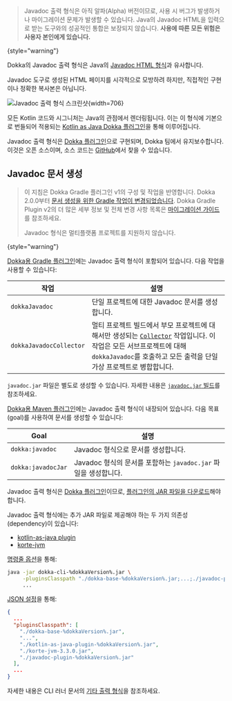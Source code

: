 [//]: # (title: Javadoc)

> Javadoc 출력 형식은 아직 알파(Alpha) 버전이므로, 사용 시 버그가 발생하거나 마이그레이션 문제가 발생할 수 있습니다.
> Java의 Javadoc HTML을 입력으로 받는 도구와의 성공적인 통합은 보장되지 않습니다.
> **사용에 따른 모든 위험은 사용자 본인에게 있습니다.**
>
{style="warning"}

Dokka의 Javadoc 출력 형식은 Java의
[Javadoc HTML 형식](https://docs.oracle.com/en/java/javase/19/docs/api/index.html)과 유사합니다.

Javadoc 도구로 생성된 HTML 페이지를 시각적으로 모방하려 하지만, 직접적인 구현이나 정확한 복사본은 아닙니다.

![Javadoc 출력 형식 스크린샷](javadoc-format-example.png){width=706}

모든 Kotlin 코드와 시그니처는 Java의 관점에서 렌더링됩니다. 이는 이 형식에 기본으로 번들되어 적용되는
[Kotlin as Java Dokka 플러그인](https://github.com/Kotlin/dokka/tree/%dokkaVersion%/dokka-subprojects/plugin-kotlin-as-java)을 통해 이루어집니다.

Javadoc 출력 형식은 [Dokka 플러그인](dokka-plugins.md)으로 구현되며, Dokka 팀에서 유지보수합니다.
이것은 오픈 소스이며, 소스 코드는 [GitHub](https://github.com/Kotlin/dokka/tree/%dokkaVersion%/dokka-subprojects/plugin-javadoc)에서 찾을 수 있습니다.

## Javadoc 문서 생성

> 이 지침은 Dokka Gradle 플러그인 v1의 구성 및 작업을 반영합니다. Dokka 2.0.0부터 [문서 생성을 위한 Gradle 작업이 변경되었습니다](dokka-migration.md#select-documentation-output-format).
> Dokka Gradle Plugin v2의 더 많은 세부 정보 및 전체 변경 사항 목록은 [마이그레이션 가이드](dokka-migration.md)를 참조하세요.
>
> Javadoc 형식은 멀티플랫폼 프로젝트를 지원하지 않습니다.
>
{style="warning"}

<tabs group="build-script">
<tab title="Gradle" group-key="kotlin">

[Dokka용 Gradle 플러그인](dokka-gradle.md)에는 Javadoc 출력 형식이 포함되어 있습니다. 다음 작업을 사용할 수 있습니다:

| **작업**                | **설명**                                                                                                                                                                                              |
|-------------------------|--------------------------------------------------------------------------------------------------------------------------------------------------------------------------------------------------------------|
| `dokkaJavadoc`          | 단일 프로젝트에 대한 Javadoc 문서를 생성합니다.                                                                                                                                                        |
| `dokkaJavadocCollector` | 멀티 프로젝트 빌드에서 부모 프로젝트에 대해서만 생성되는 [`Collector`](dokka-gradle.md#collector-tasks) 작업입니다. 이 작업은 모든 서브프로젝트에 대해 `dokkaJavadoc`를 호출하고 모든 출력을 단일 가상 프로젝트로 병합합니다. |

`javadoc.jar` 파일은 별도로 생성할 수 있습니다. 자세한 내용은 [`javadoc.jar` 빌드](dokka-gradle.md#build-javadoc-jar)를 참조하세요.

</tab>
<tab title="Maven" group-key="groovy">

[Dokka용 Maven 플러그인](dokka-maven.md)에는 Javadoc 출력 형식이 내장되어 있습니다. 다음 목표(goal)를 사용하여 문서를 생성할 수 있습니다:

| **Goal**           | **설명**                                                              |
|--------------------|------------------------------------------------------------------------------|
| `dokka:javadoc`    | Javadoc 형식으로 문서를 생성합니다.                                    |
| `dokka:javadocJar` | Javadoc 형식의 문서를 포함하는 `javadoc.jar` 파일을 생성합니다. |

</tab>
<tab title="CLI" group-key="cli">

Javadoc 출력 형식은 [Dokka 플러그인](dokka-plugins.md#apply-dokka-plugins)이므로,
[플러그인의 JAR 파일을 다운로드](https://repo1.maven.org/maven2/org/jetbrains/dokka/javadoc-plugin/%dokkaVersion%/javadoc-plugin-%dokkaVersion%.jar)해야 합니다.

Javadoc 출력 형식에는 추가 JAR 파일로 제공해야 하는 두 가지 의존성(dependency)이 있습니다:

* [kotlin-as-java plugin](https://repo1.maven.org/maven2/org/jetbrains/dokka/kotlin-as-java-plugin/%dokkaVersion%/kotlin-as-java-plugin-%dokkaVersion%.jar)
* [korte-jvm](https://repo1.maven.org/maven2/com/soywiz/korlibs/korte/korte-jvm/3.3.0/korte-jvm-3.3.0.jar)

[명령줄 옵션](dokka-cli.md#run-with-command-line-options)을 통해:

```Bash
java -jar dokka-cli-%dokkaVersion%.jar \
     -pluginsClasspath "./dokka-base-%dokkaVersion%.jar;...;./javadoc-plugin-%dokkaVersion%.jar" \
     ...
```

[JSON 설정](dokka-cli.md#run-with-json-configuration)을 통해:

```json
{
  ...
  "pluginsClasspath": [
    "./dokka-base-%dokkaVersion%.jar",
    "...",
    "./kotlin-as-java-plugin-%dokkaVersion%.jar",
    "./korte-jvm-3.3.0.jar",
    "./javadoc-plugin-%dokkaVersion%.jar"
  ],
  ...
}
```

자세한 내용은 CLI 러너 문서의 [기타 출력 형식](dokka-cli.md#other-output-formats)을 참조하세요.

</tab>
</tabs>